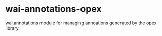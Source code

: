 # wai-annotations-opex
wai.annotations module for managing annoations generated by the opex library.
